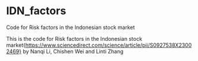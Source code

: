 # IDN_factors
Code for Risk factors in the Indonesian stock market

This is the code for Risk factors in the Indonesian stock market{https://www.sciencedirect.com/science/article/pii/S0927538X23002469}
by Nanqi Li, Chishen Wei and Linti Zhang
